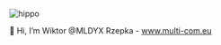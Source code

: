 ![hippo](https://media2.giphy.com/media/v1.Y2lkPTc5MGI3NjExeDF5amphbWpxY2ZpbGxtZnplM2hseHNjcnphdXVxN21uZmF5NjF6YyZlcD12MV9pbnRlcm5hbF9naWZfYnlfaWQmY3Q9Zw/80Cdy9EteIuOc/giphy.gif)


👋 Hi, I’m Wiktor @MLDYX Rzepka - www.multi-com.eu

<!---
MLDYX/MLDYX is a ✨ special ✨ repository because its `README.md` (this file) appears on your GitHub profile.
You can click the Preview link to take a look at your changes.
--->
